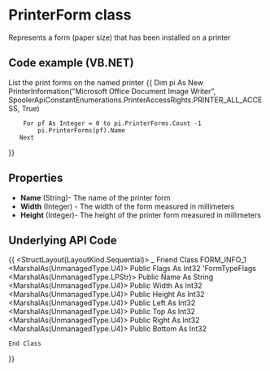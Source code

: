 # PrinterForm class

Represents a form (paper size) that has been installed on a printer

## Code example (VB.NET)
List the print forms on the named printer
{{
        Dim pi As New PrinterInformation("Microsoft Office Document Image Writer", SpoolerApiConstantEnumerations.PrinterAccessRights.PRINTER_ALL_ACCESS, True)

        For pf As Integer = 0 to pi.PrinterForms.Count -1
            pi.PrinterForms(pf).Name
       Next
}}

## Properties
* **Name** (String)- The name of the printer form 
* **Width** (Integer) - The width of the form measured in millimeters
* **Height** (Integer)- The height of the printer form measured in millimeters

## Underlying API Code
{{
    <StructLayout(LayoutKind.Sequential)> _
    Friend Class FORM_INFO_1
        <MarshalAs(UnmanagedType.U4)> Public Flags As Int32 'FormTypeFlags
        <MarshalAs(UnmanagedType.LPStr)> Public Name As String
        <MarshalAs(UnmanagedType.U4)> Public Width As Int32
        <MarshalAs(UnmanagedType.U4)> Public Height As Int32
        <MarshalAs(UnmanagedType.U4)> Public Left As Int32
        <MarshalAs(UnmanagedType.U4)> Public Top As Int32
        <MarshalAs(UnmanagedType.U4)> Public Right As Int32
        <MarshalAs(UnmanagedType.U4)> Public Bottom As Int32

    End Class
}}